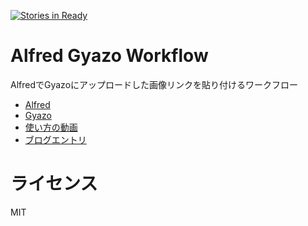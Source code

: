 [![Stories in Ready](https://badge.waffle.io/nukosuke/alfred-gyazo-workflow.svg?label=ready&title=Ready)](http://waffle.io/nukosuke/alfred-gyazo-workflow)

# Alfred Gyazo Workflow
AlfredでGyazoにアップロードした画像リンクを貼り付けるワークフロー

- [Alfred](https://www.alfredapp.com/)
- [Gyazo](https://gyazo.com)
- [使い方の動画](https://youtu.be/BL2majkI-YE)
- [ブログエントリ](http://nukosuke.hatenablog.jp/entry/2016/09/27/124456)

# ライセンス
MIT
